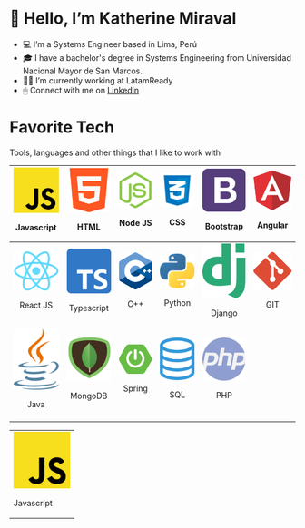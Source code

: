 # 👋 Hello, I’m Katherine Miraval
- 💻 I’m a Systems Engineer based in Lima, Perú
- 🎓 I have a bachelor's degree in Systems Engineering from Universidad Nacional Mayor de San Marcos.
- 👩‍💻 I’m currently working at LatamReady
- 🖱 Connect with me on [Linkedin](https://www.linkedin.com/in/katherine-mayt%C3%A9-miraval-cabrera-6aa8a2140/)

# Favorite Tech
Tools, languages and other things that I like to work with

|<img src="/logos/javascript.png" alt="javascript" width="100"/><p>Javascript</p> | <img src="/logos/html.png" alt="html" width="100"/><p>HTML</p>  | <img src="/logos/icon_nodejs.png" alt="nodejs" width="100"/><p>Node JS</p> | <img src="/logos/css.png" alt="css" width="100"/><p>CSS</p> | <img src="/logos/bootstrap-logo-vector.svg" alt="bootstrap" width="100"/><p>Bootstrap</p> | <img src="/logos/angular.png" alt="angular" width="100"/><p>Angular</p> | 
|:---:|:---:|:---:|:---:|:---:|:---:|
| <img src="/logos/reactjs.png" alt="reactjs" width="100"/><p>React JS</p> | <img src="/logos/typescript.png" alt="typescript" width="100"/><p>Typescript</p> |  <img src="/logos/c++.png" alt="C++" width="100"/><p>C++</p> | <img src="/logos/python.png" alt="python" width="100"/><p>Python</p> | <img src="/logos/django.png" alt="django" width="100"/><p>Django</p> | <img src="/logos/git.png" alt="git" width="100"/><p>GIT</p> |
| <img src="/logos/java.png" alt="java" width="100"/><p>Java</p> |  <img src="/logos/mongodb.png" alt="mongodb" width="100"/><p>MongoDB</p> | <img src="/logos/spring.png" alt="spring" width="100"/><p>Spring</p> | <img src="/logos/sql.png" alt="sql" width="100"/><p>SQL</p>  | <img src="/logos/php.png" alt="php" width="100"/><p>PHP</p>  |
|   |   |   |   |   |


<link rel="stylesheet" type="text/css" href="style.css">
<table>
  <tbody>
    <tr> 
      <td><img src="/logos/javascript.png" alt="javascript" width="100"/><p>Javascript</p></td>
    </tr>
  </tbody>
</table>
<!---
kattymmc/kattymmc is a ✨ special ✨ repository because its `README.md` (this file) appears on your GitHub profile.
You can click the Preview link to take a look at your changes.
--->
